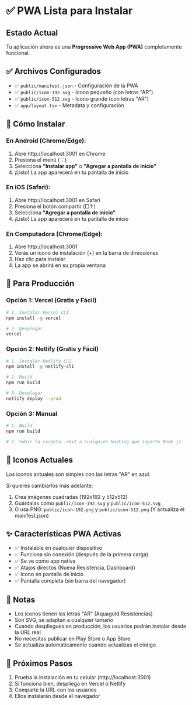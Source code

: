 # ✅ PWA Lista para Instalar

## Estado Actual
Tu aplicación ahora es una **Progressive Web App (PWA)** completamente funcional.

## ✅ Archivos Configurados
- ✅ `public/manifest.json` - Configuración de la PWA
- ✅ `public/icon-192.svg` - Icono pequeño (con letras "AR")
- ✅ `public/icon-512.svg` - Icono grande (con letras "AR")
- ✅ `app/layout.tsx` - Metadata y configuración

## 📱 Cómo Instalar

### En Android (Chrome/Edge):
1. Abre http://localhost:3001 en Chrome
2. Presiona el menú (⋮)
3. Selecciona **"Instalar app"** o **"Agregar a pantalla de inicio"**
4. ¡Listo! La app aparecerá en tu pantalla de inicio

### En iOS (Safari):
1. Abre http://localhost:3001 en Safari
2. Presiona el botón compartir (□↑)
3. Selecciona **"Agregar a pantalla de inicio"**
4. ¡Listo! La app aparecerá en tu pantalla de inicio

### En Computadora (Chrome/Edge):
1. Abre http://localhost:3001
2. Verás un icono de instalación (+) en la barra de direcciones
3. Haz clic para instalar
4. La app se abrirá en su propia ventana

## 🚀 Para Producción

### Opción 1: Vercel (Gratis y Fácil)
```bash
# 1. Instalar Vercel CLI
npm install -g vercel

# 2. Desplegar
vercel
```

### Opción 2: Netlify (Gratis y Fácil)
```bash
# 1. Instalar Netlify CLI
npm install -g netlify-cli

# 2. Build
npm run build

# 3. Desplegar
netlify deploy --prod
```

### Opción 3: Manual
```bash
# 1. Build
npm run build

# 2. Subir la carpeta .next a cualquier hosting que soporte Node.js
```

## 🎨 Iconos Actuales
Los iconos actuales son simples con las letras "AR" en azul.

Si quieres cambiarlos más adelante:
1. Crea imágenes cuadradas (192x192 y 512x512)
2. Guárdalas como `public/icon-192.svg` y `public/icon-512.svg`
3. O usa PNG: `public/icon-192.png` y `public/icon-512.png`
   (Y actualiza el manifest.json)

## ✨ Características PWA Activas
- ✅ Instalable en cualquier dispositivo
- ✅ Funciona sin conexión (después de la primera carga)
- ✅ Se ve como app nativa
- ✅ Atajos directos (Nueva Resistencia, Dashboard)
- ✅ Icono en pantalla de inicio
- ✅ Pantalla completa (sin barra del navegador)

## 📝 Notas
- Los iconos tienen las letras "AR" (Aquagold Resistencias)
- Son SVG, se adaptan a cualquier tamaño
- Cuando despliegues en producción, los usuarios podrán instalar desde la URL real
- No necesitas publicar en Play Store o App Store
- Se actualiza automáticamente cuando actualizas el código

## 🎯 Próximos Pasos
1. Prueba la instalación en tu celular (http://localhost:3001)
2. Si funciona bien, despliega en Vercel o Netlify
3. Comparte la URL con los usuarios
4. Ellos instalarán desde el navegador
